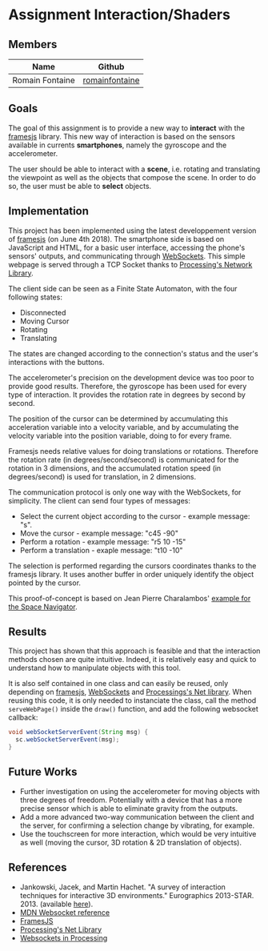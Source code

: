 # Assignment Interaction/Shaders

## Members
| Name| Github |
|------------|-------------|
| Romain Fontaine          | [romainfontaine](https://github.com/romainfontaine) 
## Goals
The goal of this assignment is to provide a new way to **interact** with the [framesjs](https://github.com/VisualComputing/framesjs) library. This new way of interaction is based on the sensors available in currents **smartphones**, namely the gyroscope and the accelerometer.

The user should be able to interact with a **scene**, i.e. rotating and translating the viewpoint as well as the objects that compose the scene. In order to do so, the user must be able to **select** objects.
## Implementation
This project has been implemented using the latest developpement version of [framesjs](https://github.com/VisualComputing/framesjs) (on June 4th 2018). The smartphone side is based on JavaScript and HTML, for a basic user interface, accessing the phone's sensors' outputs, and communicating through [WebSockets](https://developer.mozilla.org/en-US/docs/Web/API/WebSockets_API).
This simple webpage is served through a TCP Socket thanks to [Processing's Network Library](https://processing.org/reference/libraries/net/index.html).

The client side can be seen as a Finite State Automaton, with the four following states: 
- Disconnected
- Moving Cursor
- Rotating
- Translating

The states are changed according to the connection's status and the user's interactions with the buttons.

The accelerometer's precision on the development device was too poor to provide good results. Therefore, the gyroscope has been used for every type of interaction. It provides the rotation rate in degrees by second by second.

The position of the cursor can be determined by accumulating this acceleration variable into a velocity variable, and by accumulating the velocity variable into the position variable, doing to for every frame.

Framesjs needs relative values for doing translations or rotations. Therefore the rotation rate (in degrees/second/second) is communicated for the rotation in 3 dimensions, and the accumulated rotation speed (in degrees/second) is used for translation, in 2 dimensions.

The communication protocol is only one way with the WebSockets, for simplicity. The client can send four types of messages:
- Select the current object according to the cursor - example message: "s".
- Move the cursor - example message: "c45 -90"
- Perform a rotation - example message: "r5 10 -15"
- Perform a translation - exaple message: "t10 -10"

The selection is performed regarding the cursors coordinates thanks to the framesjs library. It uses another buffer in order uniquely identify the object pointed by the cursor.

This proof-of-concept is based on Jean Pierre Charalambos' [example for the Space Navigator](https://github.com/VisualComputing/framesjs/blob/geom/testing/src/basics/SpaceNavigator1.java).

## Results
This project has shown that this approach is feasible and that the interaction methods chosen are quite intuitive. Indeed, it is relatively easy and quick to understand how to manipulate objects with this tool.

It is also self contained in one class and can easily be reused, only depending on [framesjs](https://github.com/VisualComputing/framesjs), [WebSockets](https://github.com/alexandrainst/processing_websockets) and [Processings's Net library](https://processing.org/reference/libraries/net/index.html). When reusing this code, it is only needed to instanciate the class, call the method `serveWebPage()` inside the `draw()` function, and add the following websocket callback: 
```java
void webSocketServerEvent(String msg) {
  sc.webSocketServerEvent(msg);
}
```

## Future Works
- Further investigation on using the accelerometer for moving objects with three degrees of freedom. Potentially with a device that has a more precise sensor which is able to eliminate gravity from the outputs.
- Add a more advanced two-way communication between the client and the server, for confirming a selection change by vibrating, for example.
- Use the touchscreen for more interaction, which would be very intuitive as well (moving the cursor, 3D rotation & 2D translation of objects). 

## References
- Jankowski, Jacek, and Martin Hachet. "A survey of interaction techniques for interactive 3D environments." Eurographics 2013-STAR. 2013. (available [here](https://hal.inria.fr/hal-00789413/document)).
- [MDN Websocket reference](https://developer.mozilla.org/en-US/docs/Web/API/WebSockets_API)
- [FramesJS](https://github.com/VisualComputing/framesjs)
- [Processing's Net Library](https://processing.org/reference/libraries/net/index.html)
- [Websockets in Processing](https://github.com/alexandrainst/processing_websockets)